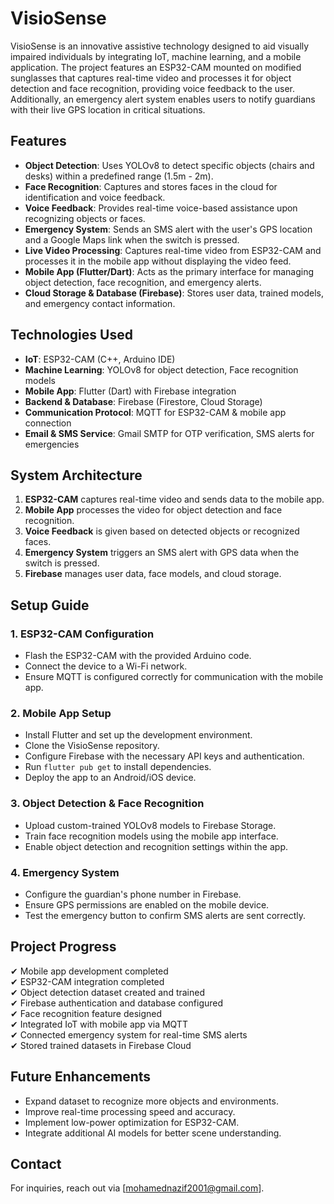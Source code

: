 # VisioSense

VisioSense is an innovative assistive technology designed to aid visually impaired individuals by integrating IoT, machine learning, and a mobile application. The project features an ESP32-CAM mounted on modified sunglasses that captures real-time video and processes it for object detection and face recognition, providing voice feedback to the user. Additionally, an emergency alert system enables users to notify guardians with their live GPS location in critical situations.

## Features
- **Object Detection**: Uses YOLOv8 to detect specific objects (chairs and desks) within a predefined range (1.5m - 2m).
- **Face Recognition**: Captures and stores faces in the cloud for identification and voice feedback.
- **Voice Feedback**: Provides real-time voice-based assistance upon recognizing objects or faces.
- **Emergency System**: Sends an SMS alert with the user's GPS location and a Google Maps link when the switch is pressed.
- **Live Video Processing**: Captures real-time video from ESP32-CAM and processes it in the mobile app without displaying the video feed.
- **Mobile App (Flutter/Dart)**: Acts as the primary interface for managing object detection, face recognition, and emergency alerts.
- **Cloud Storage & Database (Firebase)**: Stores user data, trained models, and emergency contact information.

## Technologies Used
- **IoT**: ESP32-CAM (C++, Arduino IDE)
- **Machine Learning**: YOLOv8 for object detection, Face recognition models
- **Mobile App**: Flutter (Dart) with Firebase integration
- **Backend & Database**: Firebase (Firestore, Cloud Storage)
- **Communication Protocol**: MQTT for ESP32-CAM & mobile app connection
- **Email & SMS Service**: Gmail SMTP for OTP verification, SMS alerts for emergencies

## System Architecture
1. **ESP32-CAM** captures real-time video and sends data to the mobile app.
2. **Mobile App** processes the video for object detection and face recognition.
3. **Voice Feedback** is given based on detected objects or recognized faces.
4. **Emergency System** triggers an SMS alert with GPS data when the switch is pressed.
5. **Firebase** manages user data, face models, and cloud storage.

## Setup Guide
### 1. ESP32-CAM Configuration
- Flash the ESP32-CAM with the provided Arduino code.
- Connect the device to a Wi-Fi network.
- Ensure MQTT is configured correctly for communication with the mobile app.

### 2. Mobile App Setup
- Install Flutter and set up the development environment.
- Clone the VisioSense repository.
- Configure Firebase with the necessary API keys and authentication.
- Run `flutter pub get` to install dependencies.
- Deploy the app to an Android/iOS device.

### 3. Object Detection & Face Recognition
- Upload custom-trained YOLOv8 models to Firebase Storage.
- Train face recognition models using the mobile app interface.
- Enable object detection and recognition settings within the app.

### 4. Emergency System
- Configure the guardian's phone number in Firebase.
- Ensure GPS permissions are enabled on the mobile device.
- Test the emergency button to confirm SMS alerts are sent correctly.

## Project Progress
✔ Mobile app development completed  
✔ ESP32-CAM integration completed  
✔ Object detection dataset created and trained  
✔ Firebase authentication and database configured  
✔ Face recognition feature designed  
✔ Integrated IoT with mobile app via MQTT  
✔ Connected emergency system for real-time SMS alerts  
✔ Stored trained datasets in Firebase Cloud  

## Future Enhancements
- Expand dataset to recognize more objects and environments.
- Improve real-time processing speed and accuracy.
- Implement low-power optimization for ESP32-CAM.
- Integrate additional AI models for better scene understanding.


## Contact
For inquiries, reach out via [mohamednazif2001@gmail.com].
